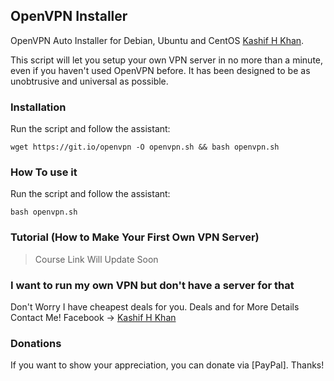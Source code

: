 ## OpenVPN Installer
OpenVPN Auto Installer for Debian, Ubuntu and CentOS [Kashif H Khan](https://www.facebook.com/kashifhk123).

This script will let you setup your own VPN server in no more than a minute, even if you haven't used OpenVPN before. It has been designed to be as unobtrusive and universal as possible.

### Installation

Run the script and follow the assistant:

`wget https://git.io/openvpn -O openvpn.sh && bash openvpn.sh`


### How To use it

Run the script and follow the assistant:

`bash openvpn.sh`


### Tutorial (How to Make Your First Own VPN Server)
> Course Link Will Update Soon


### I want to run my own VPN but don't have a server for that

Don't Worry I have cheapest deals for you. Deals and for More Details Contact Me!
Facebook -> [Kashif H Khan](https://www.facebook.com/kashifhk123)


### Donations

If you want to show your appreciation, you can donate via [PayPal]. Thanks!
